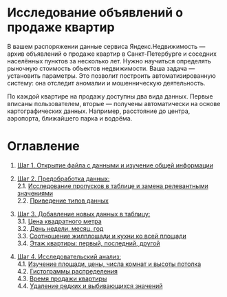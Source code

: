 # Исследование объявлений о продаже квартир

В вашем распоряжении данные сервиса Яндекс.Недвижимость — архив объявлений о продаже квартир в Санкт-Петербурге и соседних населённых пунктов за несколько лет. Нужно научиться определять рыночную стоимость объектов недвижимости. Ваша задача — установить параметры. Это позволит построить автоматизированную систему: она отследит аномалии и мошенническую деятельность. 

По каждой квартире на продажу доступны два вида данных. Первые вписаны пользователем, вторые — получены автоматически на основе картографических данных. Например, расстояние до центра, аэропорта, ближайшего парка и водоёма.

# Оглавление
1. [Шаг 1. Открытие файла с данными и изучение общей информации](#step1)

2. [Шаг 2. Предобработка данных:](#step2)<br>
 2.1. [Исследование пропусков в таблице и замена релевантными значениями](#step2-1)<br>
 2.2. [Приведение типов данных](#step2-2)<br>
 
3. [Шаг 3. Добавление новых данных в таблицу:](#step-3)<br>
 3.1. [Цена квадратного метра](#step3-1)<br>
 3.2. [День недели, месяц, год](#step3-2)<br>
 3.3. [Соотношение жилплощади и кухни ко всей площади](#step3-3)<br>
 3.4. [Этаж квартиры: первый, последний, другой](#step3-4)<br>
 
4. [Шаг 4. Исследовательский анализ:](#step-4)<br>
 4.1. [Изучение площади, цены, числа комнат и высоты потолка](#step4-1)<br>
 4.2. [Гистограммы распределения](#step4-2)<br>
 4.3. [Время продажи квартиры](#step4-3)<br>
 4.4. [Удаление редких и выбивающихся значений](#step4-4)<br>
